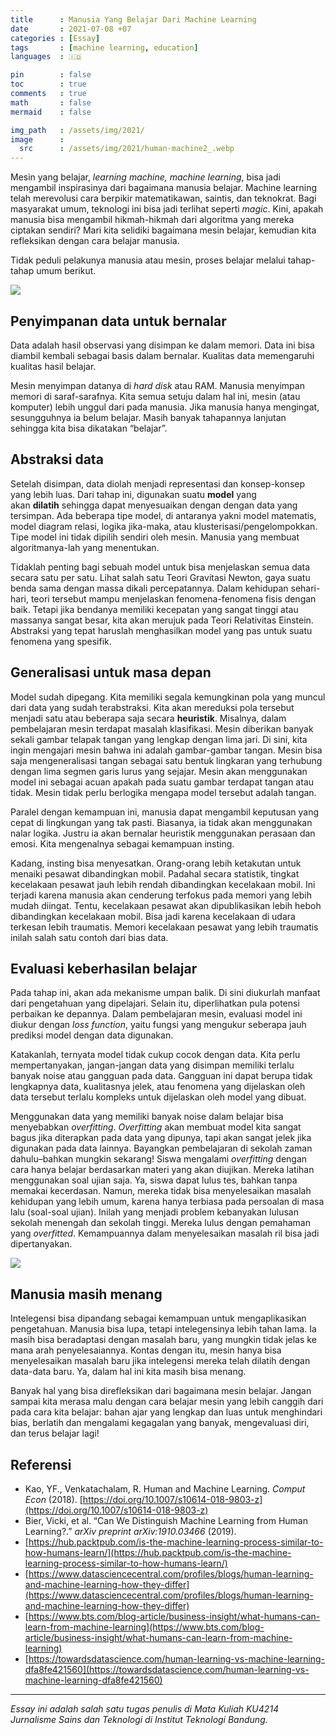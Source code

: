 ```yaml
---
title      : Manusia Yang Belajar Dari Machine Learning
date       : 2021-07-08 +07
categories : [Essay]
tags       : [machine learning, education]
languages  : 🇮🇩

pin        : false
toc        : true
comments   : true
math       : false
mermaid    : false

img_path   : /assets/img/2021/
image      :
  src      : /assets/img/2021/human-machine2_.webp
---
```


Mesin yang belajar, _learning machine, machine learning_, bisa jadi mengambil inspirasinya dari bagaimana manusia belajar. Machine learning telah merevolusi cara berpikir matematikawan, saintis, dan teknokrat. Bagi masyarakat umum, teknologi ini bisa jadi terlihat seperti _magic_. Kini, apakah manusia bisa mengambil hikmah-hikmah dari algoritma yang mereka ciptakan sendiri? Mari kita selidiki bagaimana mesin belajar, kemudian kita refleksikan dengan cara belajar manusia.

Tidak peduli pelakunya manusia atau mesin, proses belajar melalui tahap-tahap umum berikut.

![](human-machine1.webp)

## Penyimpanan data untuk bernalar

Data adalah hasil observasi yang disimpan ke dalam memori. Data ini bisa diambil kembali sebagai basis dalam bernalar. Kualitas data memengaruhi kualitas hasil belajar.

Mesin menyimpan datanya di _hard disk_ atau RAM. Manusia menyimpan memori di saraf-sarafnya. Kita semua setuju dalam hal ini, mesin (atau komputer) lebih unggul dari pada manusia. Jika manusia hanya mengingat, sesungguhnya ia belum belajar. Masih banyak tahapannya lanjutan sehingga kita bisa dikatakan “belajar”.

## Abstraksi data

Setelah disimpan, data diolah menjadi representasi dan konsep-konsep yang lebih luas. Dari tahap ini, digunakan suatu **model** yang akan **dilatih** sehingga dapat menyesuaikan dengan dengan data yang tersimpan. Ada beberapa tipe model, di antaranya yakni model matematis, model diagram relasi, logika jika-maka, atau klusterisasi/pengelompokkan. Tipe model ini tidak dipilih sendiri oleh mesin. Manusia yang membuat algoritmanya-lah yang menentukan.

Tidaklah penting bagi sebuah model untuk bisa menjelaskan semua data secara satu per satu. Lihat salah satu Teori Gravitasi Newton, gaya suatu benda sama dengan massa dikali percepatannya. Dalam kehidupan sehari-hari, teori tersebut mampu menjelaskan fenomena-fenomena fisis dengan baik. Tetapi jika bendanya memiliki kecepatan yang sangat tinggi atau massanya sangat besar, kita akan merujuk pada Teori Relativitas Einstein. Abstraksi yang tepat haruslah menghasilkan model yang pas untuk suatu fenomena yang spesifik.

## Generalisasi untuk masa depan

Model sudah dipegang. Kita memiliki segala kemungkinan pola yang muncul dari data yang sudah terabstraksi. Kita akan mereduksi pola tersebut menjadi satu atau beberapa saja secara **heuristik**. Misalnya, dalam pembelajaran mesin terdapat masalah klasifikasi. Mesin diberikan banyak sekali gambar telapak tangan yang lengkap dengan lima jari. Di sini, kita ingin mengajari mesin bahwa ini adalah gambar-gambar tangan. Mesin bisa saja mengeneralisasi tangan sebagai satu bentuk lingkaran yang terhubung dengan lima segmen garis lurus yang sejajar. Mesin akan menggunakan model ini sebagai acuan apakah pada suatu gambar terdapat tangan atau tidak. Mesin tidak perlu berlogika mengapa model tersebut adalah tangan.

Paralel dengan kemampuan ini, manusia dapat mengambil keputusan yang cepat di lingkungan yang tak pasti. Biasanya, ia tidak akan menggunakan nalar logika. Justru ia akan bernalar heuristik menggunakan perasaan dan emosi. Kita mengenalnya sebagai kemampuan insting.

Kadang, insting bisa menyesatkan. Orang-orang lebih ketakutan untuk menaiki pesawat dibandingkan mobil. Padahal secara statistik, tingkat kecelakaan pesawat jauh lebih rendah dibandingkan kecelakaan mobil. Ini terjadi karena manusia akan cenderung terfokus pada memori yang lebih mudah diingat. Tentu, kecelakaan pesawat akan dipublikasikan lebih heboh dibandingkan kecelakaan mobil. Bisa jadi karena kecelakaan di udara terkesan lebih traumatis. Memori kecelakaan pesawat yang lebih traumatis inilah salah satu contoh dari bias data.

## Evaluasi keberhasilan belajar

Pada tahap ini, akan ada mekanisme umpan balik. Di sini diukurlah manfaat dari pengetahuan yang dipelajari. Selain itu, diperlihatkan pula potensi perbaikan ke depannya. Dalam pembelajaran mesin, evaluasi model ini diukur dengan _loss function_, yaitu fungsi yang mengukur seberapa jauh prediksi model dengan data digunakan.

Katakanlah, ternyata model tidak cukup cocok dengan data. Kita perlu mempertanyakan, jangan-jangan data yang disimpan memiliki terlalu banyak noise atau gangguan pada data. Gangguan ini dapat berupa tidak lengkapnya data, kualitasnya jelek, atau fenomena yang dijelaskan oleh data tersebut terlalu kompleks untuk dijelaskan oleh model yang dibuat.

Menggunakan data yang memiliki banyak noise dalam belajar bisa menyebabkan _overfitting_. _Overfitting_ akan membuat model kita sangat bagus jika diterapkan pada data yang dipunya, tapi akan sangat jelek jika digunakan pada data lainnya. Bayangkan pembelajaran di sekolah zaman dahulu–bahkan mungkin sekarang! Siswa mengalami _overfitting_ dengan cara hanya belajar berdasarkan materi yang akan diujikan. Mereka latihan menggunakan soal ujian saja. Ya, siswa dapat lulus tes, bahkan tanpa memakai kecerdasan. Namun, mereka tidak bisa menyelesaikan masalah kehidupan yang lebih umum, karena hanya terbiasa pada persoalan di masa lalu (soal-soal ujian). Inilah yang menjadi problem kebanyakan lulusan sekolah menengah dan sekolah tinggi. Mereka lulus dengan pemahaman yang _overfitted_. Kemampuannya dalam menyelesaikan masalah ril bisa jadi dipertanyakan.

![](human-machine2.webp)

## Manusia masih menang

Intelegensi bisa dipandang sebagai kemampuan untuk mengaplikasikan pengetahuan. Manusia bisa lupa, tetapi intelegensinya lebih tahan lama. Ia masih bisa beradaptasi dengan masalah baru, yang mungkin tidak jelas ke mana arah penyelesaiannya. Kontas dengan itu, mesin hanya bisa menyelesaikan masalah baru jika intelegensi mereka telah dilatih dengan data-data baru. Ya, dalam hal ini kita masih bisa menang.

Banyak hal yang bisa direfleksikan dari bagaimana mesin belajar. Jangan sampai kita merasa malu dengan cara belajar mesin yang lebih canggih dari pada cara kita belajar: bahan ajar yang lengkap dan luas untuk menghindari bias, berlatih dan mengalami kegagalan yang banyak, mengevaluasi diri, dan terus belajar lagi!

## Referensi

-   Kao, YF., Venkatachalam, R. Human and Machine Learning. _Comput Econ_ (2018). [https://doi.org/10.1007/s10614-018-9803-z](https://doi.org/10.1007/s10614-018-9803-z)
-   Bier, Vicki, et al. “Can We Distinguish Machine Learning from Human Learning?.” _arXiv preprint arXiv:1910.03466_ (2019).
-   [https://hub.packtpub.com/is-the-machine-learning-process-similar-to-how-humans-learn/](https://hub.packtpub.com/is-the-machine-learning-process-similar-to-how-humans-learn/)
-   [https://www.datasciencecentral.com/profiles/blogs/human-learning-and-machine-learning-how-they-differ](https://www.datasciencecentral.com/profiles/blogs/human-learning-and-machine-learning-how-they-differ)
-   [https://www.bts.com/blog-article/business-insight/what-humans-can-learn-from-machine-learning](https://www.bts.com/blog-article/business-insight/what-humans-can-learn-from-machine-learning)
-   [https://towardsdatascience.com/human-learning-vs-machine-learning-dfa8fe421560](https://towardsdatascience.com/human-learning-vs-machine-learning-dfa8fe421560)

---

_Essay ini adalah salah satu tugas penulis di Mata Kuliah KU4214 Jurnalisme Sains dan Teknologi di Institut Teknologi Bandung._